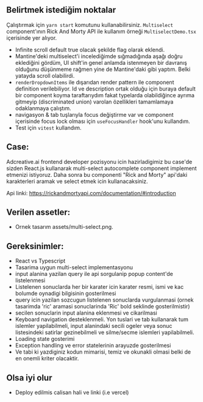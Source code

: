 ## Belirtmek istediğim noktalar
Çalıştırmak için `yarn start` komutunu kullanabilirsiniz.
`Multiselect` component'ının Rick And Morty API ile kullanım örneği `MultiselectDemo.tsx` içerisinde yer alıyor.

- Infinite scroll default true olacak şekilde flag olarak eklendi.
- Mantine'deki multiselect'i incelediğimde sığmadığında aşağı doğru eklediğini gördüm, UI shift'in genel anlamda
istenmeyen bir davranış olduğunu düşünmeme rağmen yine de Mantine'daki gibi yaptım. Belki yatayda scroll olabilirdi.
- `renderDropdownItems` ile dışarıdan render pattern ile component definition verilebiliyor. 
Id ve description ortak olduğu için buraya default bir component koyma taraftarıydım fakat typelarda olabildiğince
ayrıma gitmeyip (discriminated union) varolan özellikleri tamamlamaya odaklanmaya çalıştım.
- navigasyon & tab tuşlarıyla focus değiştirme var ve component içerisinde focus lock olması için `useFocusHandler` 
hook'unu kullandım.
- Test için `vitest` kullandım.

## Case:
Adcreative.ai frontend developer pozisyonu icin hazirladigimiz bu case'de sizden React.js kullanarak multi-select autocomplete component implement etmenizi istiyoruz.
Daha sonra bu componenti "Rick and Morty" api'daki karakterleri aramak ve select etmek icin kullanacaksiniz.

Api linki: https://rickandmortyapi.com/documentation/#introduction

## Verilen assetler:
* Ornek tasarım assets/multi-select.png.

## Gereksinimler:
* React vs Typescript
* Tasarima uygun multi-select implementasyonu
* input alanina yazilan query ile api sorgulanip popup content'de listelenmesi
* Listelenen sonuclarda her bir karater icin karater resmi, ismi ve kac bolumde oynadigi bilgisinin gosterilmesi
* query icin yazilan sozcugun listelenen sonuclarda vurgulanmasi (ornek tasarimda 'ric' aramasi sonuclarinda 'Ric' bold seklinde gosterilmistir)
* secilen sonuclarin input alanina eklenmesi ve cikarilmasi
* Keyboard navigation desteklenmeli. Yon tuslari ve tab kullanarak tum islemler yapilabilmeli, input alanindaki secili ogeler veya sonuc listesindeki satirlar gezinebilmeli ve silme/secme islemleri yapilabilmeli.
* Loading state gosterimi
* Exception handling ve error statelerinin arayuzde gosterilmesi
* Ve tabi ki yazdiginiz kodun mimarisi, temiz ve okunakli olmasi belki de en onemli kriter olacaktir.

## Olsa iyi olur
* Deploy edilmis calisan hali ve linki (i.e vercel)
